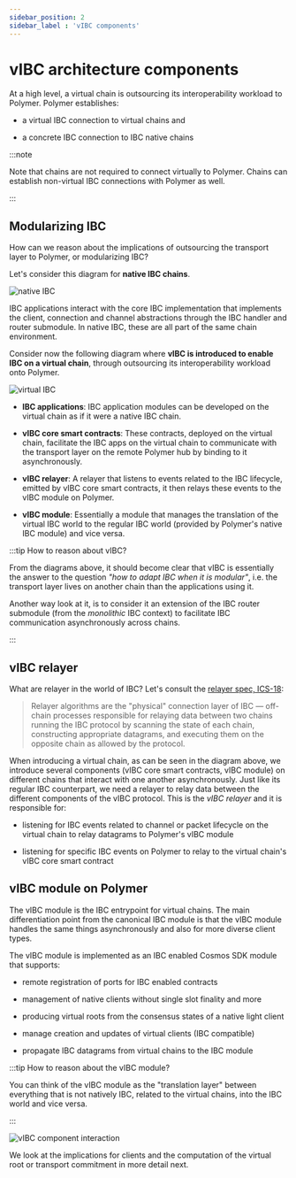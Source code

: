 ```yaml
---
sidebar_position: 2
sidebar_label : 'vIBC components'
---
```


# vIBC architecture components

At a high level, a virtual chain is outsourcing its interoperability workload to Polymer. Polymer establishes:

- a virtual IBC connection to virtual chains and 

- a concrete IBC connection to IBC native chains 

:::note

Note that chains are not required to connect virtually to Polymer. Chains can establish non-virtual IBC connections with Polymer as well.

:::

## Modularizing IBC

How can we reason about the implications of outsourcing the transport layer to Polymer, or modularizing IBC?

Let's consider this diagram for **native  IBC chains**.

![native IBC](../../../../static/img/ibc/ibc-native.png)

IBC applications interact with the core IBC implementation that implements the client, connection and channel abstractions through the IBC handler and router submodule. In native IBC, these are all part of the same chain environment.

Consider now the following diagram where **vIBC is introduced to enable IBC on a virtual chain**, through outsourcing its interoperability workload onto Polymer.

![virtual IBC](../../../../static/img/ibc/virtual-ibc.png)

- **IBC applications**: IBC application modules can be developed on the virtual chain as if it were a native IBC chain.

- **vIBC core smart contracts**: These contracts, deployed on the virtual chain, facilitate the IBC apps on the virtual chain to communicate with the transport layer on the remote Polymer hub by binding to it asynchronously. 

- **vIBC relayer**: A relayer that listens to events related to the IBC lifecycle, emitted by vIBC core smart contracts, it then relays these events to the vIBC module on Polymer.

- **vIBC module**: Essentially a module that manages the translation of the virtual IBC world to the regular IBC world (provided by Polymer's native IBC module) and vice versa.

:::tip How to reason about vIBC?

From the diagrams above, it should become clear that vIBC is essentially the answer to the question _"how to adapt IBC when it is modular"_, i.e. the transport layer lives on another chain than the applications using it.

Another way look at it, is to consider it an extension of the IBC router submodule (from the _monolithic_ IBC context) to facilitate IBC communication asynchronously across chains.

:::

## vIBC relayer
What are relayer in the world of IBC? Let's consult the [relayer spec, ICS-18](https://github.com/cosmos/ibc/tree/main/spec/relayer/ics-018-relayer-algorithms):

> Relayer algorithms are the "physical" connection layer of IBC — off-chain processes responsible for relaying data between two chains running the IBC protocol by scanning the state of each chain, constructing appropriate datagrams, and executing them on the opposite chain as allowed by the protocol.

When introducing a virtual chain, as can be seen in the diagram above, we introduce several components (vIBC core smart contracts, vIBC module) on different chains that interact with one another asynchronously. Just like its regular IBC counterpart, we need a relayer to relay data between the different components of the vIBC protocol. This is the _vIBC relayer_ and it is responsible for:

- listening for IBC events related to channel or packet lifecycle on the virtual chain to relay datagrams to Polymer's vIBC module

- listening for specific IBC events on Polymer to relay to the virtual chain's vIBC core smart contract


## vIBC module on Polymer

The vIBC module is the IBC entrypoint for virtual chains. The main differentiation point from the canonical IBC module is that the vIBC module handles the same things asynchronously and also for more diverse client types. 

The vIBC module is implemented as an IBC enabled Cosmos SDK module that supports:

- remote registration of ports for IBC enabled contracts

- management of native clients without single slot finality and more

- producing virtual roots from the consensus states of a native light client

- manage creation and updates of virtual clients (IBC compatible)

- propagate IBC datagrams from virtual chains to the IBC module

:::tip How to reason about the vIBC module?

You can think of the vIBC module as the "translation layer" between everything that is not natively IBC, related to the virtual chains, into the IBC world and vice versa.

:::

<!-- TODO: update diagram -->

![vIBC component interaction](../../../../static/img/learn/comp-interaction.png)

We look at the implications for clients and the computation of the virtual root or transport commitment in more detail next.

